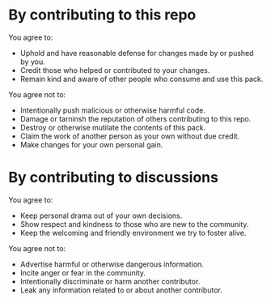 # By contributing to this repo

You agree to:
  - Uphold and have reasonable defense for changes made by or pushed by you.
  - Credit those who helped or contributed to your changes.
  - Remain kind and aware of other people who consume and use this pack.

You agree not to:
  - Intentionally push malicious or otherwise harmful code.
  - Damage or tarninsh the reputation of others contributing to this repo.
  - Destroy or otherwise mutilate the contents of this pack.
  - Claim the work of another person as your own without due credit.
  - Make changes for your own personal gain.

# By contributing to discussions

You agree to:
  - Keep personal drama out of your own decisions.
  - Show respect and kindness to those who are new to the community.
  - Keep the welcoming and friendly environment we try to foster alive.

You agree not to:
  - Advertise harmful or otherwise dangerous information.
  - Incite anger or fear in the community.
  - Intentionally discriminate or harm another contributor.
  - Leak any information related to or about another contributor.
